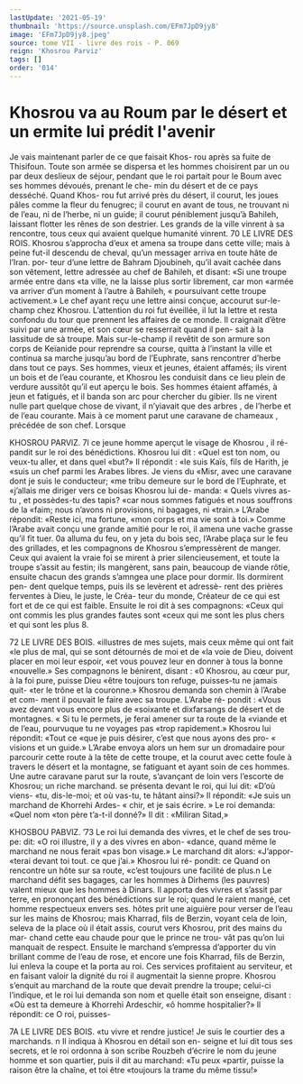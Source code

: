 ```yaml
---
lastUpdate: '2021-05-19'
thumbnail: 'https://source.unsplash.com/EFm7JpD9jy8'
image: 'EFm7JpD9jy8.jpeg'
source: tome VII - livre des rois - P. 069
reign: 'Khosrou Parviz'
tags: []
order: '014'
---
```


# Khosrou va au Roum par le désert et un ermite lui prédit l'avenir

Je vais maintenant parler de ce que faisait Khos- rou après sa fuite de Thisifoun. Toute son armée se dispersa et les hommes choisirent par un ou par deux deslieux de séjour, pendant que le roi partait pour
le Boum avec ses hommes dévoués, prenant le che- min du désert et de ce pays desséché. Quand Khos-
rou fut arrivé près du désert, il courut, les joues pâles comme la fleur du fenugrec; il courut en avant de tous, ne trouvant ni de l’eau, ni de l’herbe, ni
un guide; il courut péniblement jusqu’à Bahileh, laissant flotter les rênes de son destrier. Les grands de la ville vinrent à sa rencontre, tous ceux qui avaient quelque humanité vinrent.
70 LE LIVRE DES ROIS.
Khosrou s’approcha d’eux et amena sa troupe dans
cette ville; mais à peine fut-il descendu de cheval, qu’un messager arriva en toute hâte de l’Iran. por-
teur d’une lettre de Bahram Djoubineh, qu’il avait cachée dans son vêtement, lettre adressée au chef de Bahileh, et disant: «Si une troupe armée entre dans «ta ville, ne la laisse plus sortir librement, car mon «armée va arriver d’un moment à l’autre à Bahileh,
« poursuivant cette troupe activement.» Le chef ayant reçu une lettre ainsi conçue, accourut sur-le-champ chez Khosrou. L’attention du roi fut éveillée, il lut
la lettre et resta confondu du tour que prennent les affaires de ce monde. Il craignait d’être suivi par
une armée, et son cœur se resserrait quand il pen- sait à la lassitude de sà troupe.
Mais sur-le-champ il revêtit de son armure son corps de Keïanide pour reprendre sa course, quitta
à l’instant la ville et continua sa marche jusqu’au
bord de l’Euphrate, sans rencontrer d’herbe dans
tout ce pays. Ses hommes, vieux et jeunes, étaient affamés; ils virent un bois et de l’eau courante, et Khosrou les conduisit dans ce lieu plein de verdure aussitôt qu’il eut aperçu le bois. Ses hommes étaient
affamés, à jeun et fatigués, et il banda son arc pour chercher du gibier. Ils ne virent nulle part quelque chose de vivant, il n’yiavait que des arbres , de l’herbe
et de l’eau courante. Mais à ce moment parut une caravane de chameaux , précédée de son chef. Lorsque

KHOSROU PARVlZ. 7l ce jeune homme aperçut le visage de Khosrou , il ré-
pandit sur le roi des bénédictions. Khosrou lui dit : «Quel est ton nom, ou veux-tu aller, et dans quel «but?» Il répondit : «le suis Kaïs, fils de Harith, je
«suis un chef parmi les Arabes libres. Je viens du «Misr, avec une caravane dont je suis le conducteur; «me tribu demeure sur le bord de l’Euphrate, et «j’allais me diriger vers ce boisas Khosrou lui de- manda: « Quels vivres as-tu , et possèdes-tu des tapis? «car nous sommes fatigués et nous souffrons de la «faim; nous n’avons ni provisions, ni bagages, ni «train.» L’Arabe répondit: «Reste ici, ma fortune,
«mon corps et ma vie sont à toi.»
Comme l’Arabe avait conçu une grande amitié
pour le roi, il amena une vache grasse qu’il fit tuer. 0a alluma du feu, on y jeta du bois sec, l’Arabe plaça sur le feu des grillades, et les compagnons de Khosrou s’empressèrent de manger. Ceux qui avaient
la vraie foi se mirent à prier silencieusement, et toute la troupe s’assit au festin; ils mangèrent, sans pain, beaucoup de viande rôtie, ensuite chacun des grands s’amngea une place pour dormir. Ils dormirent pen- dent quelque temps, puis ils se levèrent et adressè- rent des prières ferventes à Dieu, le juste, le Créa- teur du monde, Créateur de ce qui est fort et de ce qui est faible. Ensuite le roi dit à ses compagnons: «Ceux qui ont commis les plus grandes fautes sont
«ceux qui me sont les plus chers et qui sont les plus 8.

72 LE LIVRE DES BOIS.
«illustres de mes sujets, mais ceux même qui ont fait
«le plus de mal, qui se sont détournés de moi et de
«la voie de Dieu, doivent placer en moi leur espoir, «et vous pouvez leur en donner à tous la bonne «nouvelle.» Ses compagnons le bénirent, disant :
«0 Khosrou, au cœur pur, à la foi pure, puisse Dieu «être toujours ton refuge, puisses-tu ne jamais quit- «ter le trône et la couronne.»
Khosrou demanda son chemin à l’Arabe et com-
ment il pouvait le faire avec sa troupe. L’Arabe ré-
pondit : «Vous avez devant vous encore plus de «soixante et dixfarsangs de désert et de montagnes.
« Si tu le permets, je ferai amener sur ta route de la «viande et de l’eau, pourvuque tu ne voyages pas «trop rapidement.» Khosrou lui répondit: «Tout ce
«que je puis désirer, c’est que nous ayons des pro-
« visions et un guide.» L’Arabe envoya alors un hem
sur un dromadaire pour parcourir cette route à la
tête de cette troupe, et la courut avec cette foule à travers le désert et la montagne, se fatiguant
et ayant soin de ces hommes.
Une autre caravane parut sur la route, s’avançant
de loin vers l’escorte de Khosrou; un riche marchand. se présenta devant le roi, qui lui dit: «D’où viens-
«tu, dis-le-moi; et où vas-tu, te hâtant ainsi?» Il répondit: «Je suis un marchand de Khorrehi Ardes- « chir, et je sais écrire. » Le roi demanda: «Quel nom «ton père t’a-t-il donné?» Il dit : «Miliran Sitad,»

KHOSBOU PABVlZ. ’73
Le roi lui demanda des vivres, et le chef de ses trou-
pe: dit: «O roi illustre, il y a des vivres en abon- «dance, quand même le marchand ne nous ferait «pas bon visage.» Le marchand dit alors: «J’appor-
«terai devant toi tout. ce que j’ai.» Khosrou lui ré-
pondit: ce Quand on rencontre un hôte sur sa route, «c’est toujours une facilité de plus.n
Le marchand défit ses bagages, car les hommes à Dirhems (les pauvres) valent mieux que les hommes à Dinars. Il apporta des vivres et s’assit par terre,
en prononçant des bénédictions sur le roi; quand le
raient mangé, cet homme respectueux envers ses. hôtes prit une aiguière pour verser de l’eau sur les mains de Khosrou; mais Kharrad, fils de Berzin, voyant cela de loin, seleva de la place où il était assis, courut vers Khosrou, prit des mains du mar- chand cette eau chaude pour que le prince ne trou- vât pas qu’on lui manquait de respect. Ensuite le marchand s’empressa d’apporter du vin brillant
comme de l’eau de rose, et encore une fois Kharrad, fils de Berzin, lui enleva la coupe et la porta au roi. Ces services profitaient au serviteur, et en faisant valoir la dignité du roi il augmentait la sienne propre.
Khosrou s’enquit au marchand de la route que devait prendre la troupe; celui-ci l’indique, et le roi lui demanda son nom et quelle était son enseigne, disant : «Où est ta demeure à Khorrehi Ardeschir, «ô homme hospitalier?» ll répondit: ce O roi, puisses-

7A LE LIVRE DES BOIS.
«tu vivre et rendre justice! Je suis le courtier des a marchands. n Il indiqua à Khosrou en détail son en- seigne et lui dit tous ses secrets, et le roi ordonna à son scribe Rouzbeh d’écrire le nom du jeune homme
et son quartier, puis il dit au marchand: «Tu peux «partir, puisse la raison être la chaîne, et toi être «toujours la trame du même tissu!»
